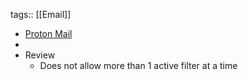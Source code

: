 tags:: [[Email]]

- [Proton Mail](https://proton.me/mail)
-
- Review
	- Does not allow more than 1 active filter at a time